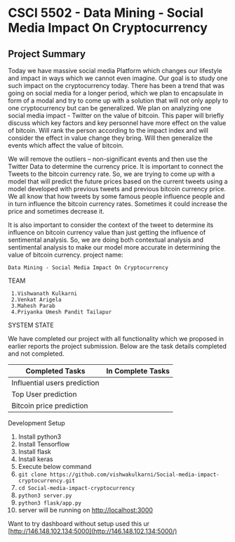 # CSCI 5502 - Data Mining - Social Media Impact On Cryptocurrency 
  

## Project Summary

Today we have massive social media Platform which changes our lifestyle and impact in ways which we cannot even imagine. Our goal is to study one such impact on the cryptocurrency today. There has been a trend that was going on social media for a longer period, which we plan to encapsulate in form of a modal and try to come up with a solution that will not only apply to one cryptocurrency but can be generalized. We plan on analyzing one social media impact - Twitter on the value of bitcoin. This paper will briefly discuss which key factors and key personnel have more effect on the value of bitcoin. Will rank the person according to the impact index and will consider the effect in value change they bring. Will then generalize the events which affect the value of bitcoin.

We will remove the outliers – non-significant events and then use the Twitter Data to determine the currency price. It is important to connect the Tweets to the bitcoin currency rate. So, we are trying to come up with a model that will predict the future prices based on the current tweets using a model developed with previous tweets and previous bitcoin currency price. We all know that how tweets by some famous people influence people and in turn influence the bitcoin currency rates. Sometimes it could increase the price and sometimes decrease it.

It is also important to consider the context of the tweet to determine its influence on bitcoin currency value than just getting the influence of sentimental analysis. So, we are doing both contextual analysis and sentimental analysis to make our model more accurate in determining the value of bitcoin currency.
project name:

    Data Mining - Social Media Impact On Cryptocurrency

TEAM

     1.Vishwanath Kulkarni
     2.Venkat Arigela
     3.Mahesh Parab
     4.Priyanka Umesh Pandit Tailapur

SYSTEM STATE

We have completed our project with all functionality which we proposed in earlier reports the project submission. Below are the task details completed and not completed.

  
|Completed Tasks  | In Complete Tasks |
|--|--|
| Influential users prediction||
| Top User prediction||
|Bitcoin price prediction ||



Development Setup

 1. Install python3
 2. Install Tensorflow
 3. Install flask
 4. Install keras
 5. Execute below command 
 6. `git clone https://github.com/vishwakulkarni/Social-media-impact-cryptocurrency.git`
 7. `cd Social-media-impact-cryptocurrency`
 8. `python3 server.py`
 9. `python3 flask/app.py`
 10. server will be running on [http://localhost:3000](http://localhost:3000/)

Want to try dashboard without setup used this ur [http://146.148.102.134:5000](http://146.148.102.134:5000/)

 
